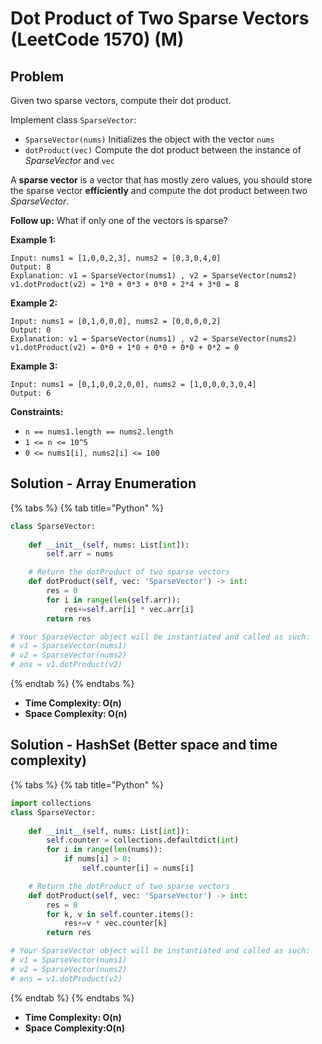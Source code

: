 # Dot Product of Two Sparse Vectors (LeetCode 1570) (M)

## Problem

Given two sparse vectors, compute their dot product.

Implement class `SparseVector`:

* `SparseVector(nums)` Initializes the object with the vector `nums`
* `dotProduct(vec)` Compute the dot product between the instance of _SparseVector_ and `vec`

A **sparse vector** is a vector that has mostly zero values, you should store the sparse vector **efficiently** and compute the dot product between two _SparseVector_.

**Follow up:** What if only one of the vectors is sparse?

**Example 1:**

```
Input: nums1 = [1,0,0,2,3], nums2 = [0,3,0,4,0]
Output: 8
Explanation: v1 = SparseVector(nums1) , v2 = SparseVector(nums2)
v1.dotProduct(v2) = 1*0 + 0*3 + 0*0 + 2*4 + 3*0 = 8
```

**Example 2:**

```
Input: nums1 = [0,1,0,0,0], nums2 = [0,0,0,0,2]
Output: 0
Explanation: v1 = SparseVector(nums1) , v2 = SparseVector(nums2)
v1.dotProduct(v2) = 0*0 + 1*0 + 0*0 + 0*0 + 0*2 = 0
```

**Example 3:**

```
Input: nums1 = [0,1,0,0,2,0,0], nums2 = [1,0,0,0,3,0,4]
Output: 6
```

**Constraints:**

* `n == nums1.length == nums2.length`
* `1 <= n <= 10^5`
* `0 <= nums1[i], nums2[i] <= 100`

## Solution - Array Enumeration

{% tabs %}
{% tab title="Python" %}
```python
class SparseVector:
    
    def __init__(self, nums: List[int]):
        self.arr = nums

    # Return the dotProduct of two sparse vectors
    def dotProduct(self, vec: 'SparseVector') -> int:
        res = 0
        for i in range(len(self.arr)):
            res+=self.arr[i] * vec.arr[i]
        return res

# Your SparseVector object will be instantiated and called as such:
# v1 = SparseVector(nums1)
# v2 = SparseVector(nums2)
# ans = v1.dotProduct(v2)
```
{% endtab %}
{% endtabs %}

* **Time Complexity: O(n)**
* **Space Complexity: O(n)**



## Solution - HashSet (Better space and time complexity)

{% tabs %}
{% tab title="Python" %}
```python
import collections
class SparseVector:
    
    def __init__(self, nums: List[int]):
        self.counter = collections.defaultdict(int)
        for i in range(len(nums)):
            if nums[i] > 0:
                self.counter[i] = nums[i]

    # Return the dotProduct of two sparse vectors
    def dotProduct(self, vec: 'SparseVector') -> int:
        res = 0
        for k, v in self.counter.items():
            res+=v * vec.counter[k]
        return res

# Your SparseVector object will be instantiated and called as such:
# v1 = SparseVector(nums1)
# v2 = SparseVector(nums2)
# ans = v1.dotProduct(v2)
```
{% endtab %}
{% endtabs %}

* **Time Complexity: O(n)**
* **Space Complexity:O(n)**
